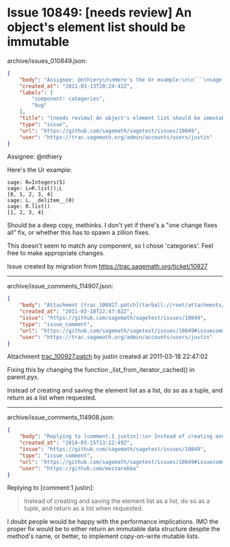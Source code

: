 # Issue 10849: [needs review] An object's element list should be immutable

archive/issues_010849.json:
```json
{
    "body": "Assignee: @nthiery\n\nHere's the Ur example:\n\n```\nsage: R=Integers(5)\nsage: L=R.list();L\n[0, 1, 2, 3, 4]\nsage: L.__delitem__(0)\nsage: R.list()\n[1, 2, 3, 4]\n```\nShould be a deep copy, methinks.  I don't yet if there's a \"one change fixes all\" fix, or whether this has to spawn a zillion fixes.\n\nThis doesn't seem to match any component, so I chose 'categories'.  Feel free to make appropriate changes.\n\nIssue created by migration from https://trac.sagemath.org/ticket/10927\n\n",
    "created_at": "2011-03-13T20:24:42Z",
    "labels": [
        "component: categories",
        "bug"
    ],
    "title": "[needs review] An object's element list should be immutable",
    "type": "issue",
    "url": "https://github.com/sagemath/sagetest/issues/10849",
    "user": "https://trac.sagemath.org/admin/accounts/users/justin"
}
```
Assignee: @nthiery

Here's the Ur example:

```
sage: R=Integers(5)
sage: L=R.list();L
[0, 1, 2, 3, 4]
sage: L.__delitem__(0)
sage: R.list()
[1, 2, 3, 4]
```
Should be a deep copy, methinks.  I don't yet if there's a "one change fixes all" fix, or whether this has to spawn a zillion fixes.

This doesn't seem to match any component, so I chose 'categories'.  Feel free to make appropriate changes.

Issue created by migration from https://trac.sagemath.org/ticket/10927





---

archive/issue_comments_114907.json:
```json
{
    "body": "Attachment [trac_100927.patch](tarball://root/attachments/some-uuid/ticket10927/trac_100927.patch) by justin created at 2011-03-18 22:47:02\n\nFixing this by changing the function _list_from_iterator_cached() in parent.pyx.\n\nInstead of creating and saving the element list as a list, do so as a tuple, and return\nas a list when requested.",
    "created_at": "2011-03-18T22:47:02Z",
    "issue": "https://github.com/sagemath/sagetest/issues/10849",
    "type": "issue_comment",
    "url": "https://github.com/sagemath/sagetest/issues/10849#issuecomment-114907",
    "user": "https://trac.sagemath.org/admin/accounts/users/justin"
}
```

Attachment [trac_100927.patch](tarball://root/attachments/some-uuid/ticket10927/trac_100927.patch) by justin created at 2011-03-18 22:47:02

Fixing this by changing the function _list_from_iterator_cached() in parent.pyx.

Instead of creating and saving the element list as a list, do so as a tuple, and return
as a list when requested.



---

archive/issue_comments_114908.json:
```json
{
    "body": "Replying to [comment:1 justin]:\n> Instead of creating and saving the element list as a list, do so as a tuple, and return\n> as a list when requested.\n\n\nI doubt people would be happy with the performance implications. IMO the proper fix would be to either return an immutable data structure despite the method's name, or better, to implement copy-on-write mutable lists.",
    "created_at": "2014-03-15T13:22:49Z",
    "issue": "https://github.com/sagemath/sagetest/issues/10849",
    "type": "issue_comment",
    "url": "https://github.com/sagemath/sagetest/issues/10849#issuecomment-114908",
    "user": "https://github.com/mezzarobba"
}
```

Replying to [comment:1 justin]:
> Instead of creating and saving the element list as a list, do so as a tuple, and return
> as a list when requested.


I doubt people would be happy with the performance implications. IMO the proper fix would be to either return an immutable data structure despite the method's name, or better, to implement copy-on-write mutable lists.
